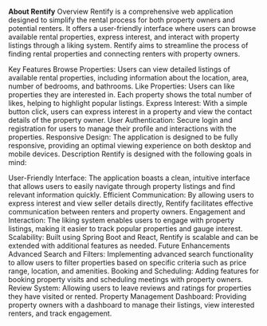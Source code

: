 <b>About Rentify</b>
Overview
Rentify is a comprehensive web application designed to simplify the rental process for both property owners and potential renters. It offers a user-friendly interface where users can browse available rental properties, express interest, and interact with property listings through a liking system. Rentify aims to streamline the process of finding rental properties and connecting renters with property owners.

Key Features
Browse Properties: Users can view detailed listings of available rental properties, including information about the location, area, number of bedrooms, and bathrooms.
Like Properties: Users can like properties they are interested in. Each property shows the total number of likes, helping to highlight popular listings.
Express Interest: With a simple button click, users can express interest in a property and view the contact details of the property owner.
User Authentication: Secure login and registration for users to manage their profile and interactions with the properties.
Responsive Design: The application is designed to be fully responsive, providing an optimal viewing experience on both desktop and mobile devices.
Description
Rentify is designed with the following goals in mind:

User-Friendly Interface: The application boasts a clean, intuitive interface that allows users to easily navigate through property listings and find relevant information quickly.
Efficient Communication: By allowing users to express interest and view seller details directly, Rentify facilitates effective communication between renters and property owners.
Engagement and Interaction: The liking system enables users to engage with property listings, making it easier to track popular properties and gauge interest.
Scalability: Built using Spring Boot and React, Rentify is scalable and can be extended with additional features as needed.
Future Enhancements
Advanced Search and Filters: Implementing advanced search functionality to allow users to filter properties based on specific criteria such as price range, location, and amenities.
Booking and Scheduling: Adding features for booking property visits and scheduling meetings with property owners.
Review System: Allowing users to leave reviews and ratings for properties they have visited or rented.
Property Management Dashboard: Providing property owners with a dashboard to manage their listings, view interested renters, and track engagement.